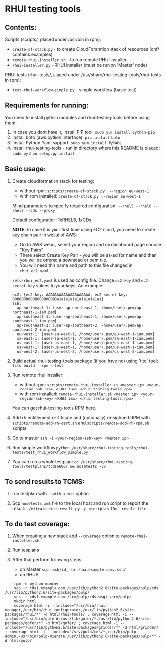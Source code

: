 RHUI testing tools
==================

Contents:
--------
Scripts (scripts/, placed under /usr/bin in rpm):

   * `create-cf-stack.py` - to create CloudForamtion stack of resources (cnf/ contains examples)
   * `remote-rhui-installer.sh` - to run remote RHUI installer
   * `rhui-installer.py` - RHUI installer (must be run on 'Master' node)

RHUI tests (rhui-tests/, placed under /usr/share/rhui-testing-tools/rhui-tests in rpm):

   * `test-rhui-workflow-simple.py` - simple workflow (basic test)

Requirements for running:
------------------------
You need to install python modules and rhui-testing-tools before using them:

1. In case you dont have it, install PIP tool: `sudo yum install python-pip`
2. Install boto (aws python interface): `pip install boto`
3. Install Python Yaml support: `sudo yum install PyYAML`
4. Install rhui-testing-tools - run in directory where this README is placed: `sudo python setup.py install`

Basic usage:
-----------
1. Create cloudformation stack for testing:
    * without rpm: `scripts/create-cf-stack.py  --region eu-west-1`
    * with rpm installed: `create-cf-stack.py --region eu-west-1`

    Mind parameters to specify required configuration: `--rhel5 --rhel6 --rhel7 --cds --proxy`

    Default configuration: 1xRHEL6, 1xCDs
    
    **NOTE**: In case it is your first time using EC2 cloud, you need to create key chain pair in webui of AWS:
    * Go to AWS webui, select your region and on dashboard page choose "Key Pairs"
    * There select Create Key Pair - you will be asked for name and than you will be offered a download of pem file.
    * You will need this name and path to this file changed in `rhui_ec2.yaml`.

    `/etc/rhui_ec2.yaml` is used as config file. Change `ec2-key` and `ec2-secret-key` values to your keys. An example:
    ```
    ec2: {ec2-key: AAAAAAAAAAAAAAAAAAAA, ec2-secret-key: B0B0B0B0B0B0B0B0B0B0a1a1a1a1a1a1a1a1a1a1}
    ssh:
      ap-northeast-1: [user-ap-northeast-1, /home/user/.pem/ap-northeast-1-iam.pem]
      ap-southeast-1: [user-ap-southeast-1, /home/user/.pem/ap-southeast-1-iam.pem]
      ap-southeast-2: [user-ap-southeast-2, /home/user/.pem/ap-southeast-2-iam.pem]
      eu-west-1: [user-eu-west-1, /home/user/.pem/eu-west-1-iam.pem]
      sa-east-1: [user-sa-east-1, /home/user/.pem/sa-east-1-iam.pem]
      us-east-1: [user-us-east-1, /home/user/.pem/us-east-1-iam.pem]
      us-west-1: [user-us-west-1, /home/user/.pem/us-west-1-iam.pem]
      us-west-2: [user-us-west-2, /home/user/.pem/us-west-2-iam.pem]
    ```

2. Build actual rhui-testing-tools package (if you have no) using 'tito' tool: `tito build --rpm --test`

3. Run remote rhui installer:

    * without rpm: `scripts/remote-rhui-installer.sh <master ip> <your-region-ssh-key> <RHUI iso> <rhui-testing-tools.rpm>`
    * with rpm installed: `remote-rhui-installer.sh <master ip> <your-region-ssh-key> <RHUI iso> <rhui-testing-tools.rpm>`

    You can get rhui-testing-tools RPM [here](https://rhuiqerpm.s3.amazonaws.com/index.html).

4. Add rh entitlement certificate and (optionally) rh-sighned RPM with `scripts/remote-add-rh-cert.sh` and `scripts/remote-add-rh-rpm.sh` scripts

5. Go to master `ssh -i <your-region-ssh-key> <master ip>`

6. Run simple workflow `python /usr/share/rhui-testing-tools/rhui-tests/test_rhui_workflow_simple.py`

7. You can run a whole testplan: `cd /usr/share/rhui-testing-tools/testplans/tcms6606/ && nosetests -vv`


To send results to TCMS:
-----------------------
1. run testplan with `--with-xunit` option

2. Scp `nosetests.xml` file to the local host and run script to report the result: `./nitrate-test-result.py -p <testplan ID>  result_file`


To do test coverage:
-------------------
1. When creating a new stack add `--coverage` option to `remote-rhui-installer.sh`

2. Run tesplans

3. After that perform following steps:

   * on Master `scp .ssh/id_rsa rhua.example.com:.ssh/`
   * on RHUA
```
    rpm -e python-moncov
    scp -r cds1.example.com:/usr/lib/python2.6/site-packages/pulp/cds /usr/lib/python2.6/site-packages/pulp/
    scp -r cds1.example.com:/srv/pulp/cds.wsgi /srv/pulp/
    mkdir html
    coverage html -i --include="/usr/bin/rhui-manager,/usr/bin/rhui_configurator,/usr/lib/python2.6/site-packages/rhui/*" -d html/rhui-tools/ ; coverage html -i --include="/usr/bin/goferd,/usr/lib/gofer/*,/usr/lib/python2.6/site-packages/gofer/*" -d html/gofer/ ; coverage html -i --include="/usr/lib/python2.6/site-packages/grinder/*" -d html/grinder/ ; coverage html -i --include="/srv/pulp/cds/*,/usr/bin/pulp-admin,/usr/bin/pulp-migrate,/usr/lib/python2.6/site-packages/pulp/*" -d html/pulp/
```
